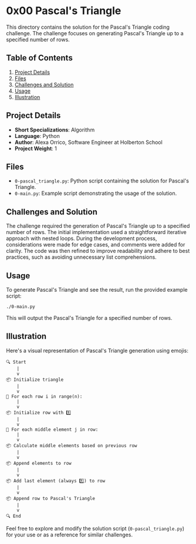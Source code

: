 # 0x00 Pascal's Triangle

This directory contains the solution for the Pascal's Triangle coding challenge. The challenge focuses on generating Pascal's Triangle up to a specified number of rows.

## Table of Contents

1. [Project Details](#project-details)
2. [Files](#files)
3. [Challenges and Solution](#challenges-and-solution)
4. [Usage](#usage)
5. [Illustration](#illustration)

## Project Details

- **Short Specializations**: Algorithm
- **Language**: Python
- **Author**: Alexa Orrico, Software Engineer at Holberton School
- **Project Weight**: 1

## Files

- `0-pascal_triangle.py`: Python script containing the solution for Pascal's Triangle.
- `0-main.py`: Example script demonstrating the usage of the solution.

## Challenges and Solution

The challenge required the generation of Pascal's Triangle up to a specified number of rows. The initial implementation used a straightforward iterative approach with nested loops. During the development process, considerations were made for edge cases, and comments were added for clarity. The code was then refined to improve readability and adhere to best practices, such as avoiding unnecessary list comprehensions.

## Usage

To generate Pascal's Triangle and see the result, run the provided example script:

```bash
./0-main.py
```

This will output the Pascal's Triangle for a specified number of rows.

## Illustration

Here's a visual representation of Pascal's Triangle generation using emojis:

```plaintext
🔍 Start
    |
    v
📦 Initialize triangle
    |
    v
🔄 For each row i in range(n):
    |
    v
📦 Initialize row with 1️⃣
    |
    v
🔄 For each middle element j in row:
    |
    v
📦 Calculate middle elements based on previous row
    |
    v
📦 Append elements to row
    |
    v
📦 Add last element (always 1️⃣) to row
    |
    v
📦 Append row to Pascal's Triangle
    |
    v
🔍 End
```

Feel free to explore and modify the solution script (`0-pascal_triangle.py`) for your use or as a reference for similar challenges.